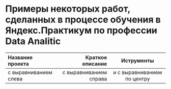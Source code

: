 # Примеры некоторых работ, сделанных в процессе обучения в Яндекс.Практикум по профессии Data Analitic
| Название проекта | Краткое описание | Иструменты |
| :-------------------- | ---------------------: |:---------------------------:|
| с выравниванием слева | с выравниванием справа | и с выравниванием по центру |

